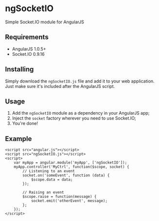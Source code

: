 # ngSocketIO

Simple Socket.IO module for AngularJS

## Requirements

 - AngularJS 1.0.5+
 - Socket.IO 0.9.16

## Installing

Simply download the `ngSocketIO.js` file and add it to your web application. Just make sure it's included after the AngularJS script.

## Usage

 1. Add the `ngSocketIO` module as a dependency in your AngularJS app;
 2. Inject the `socket` factory wherever you need to use Socket.IO;
 3. You're done!

## Example

    <script src="angular.js"></script>
    <script src="ngSocketIO.js"></script>
    <script>
        var myApp = angular.module('myApp', ['ngSocketIO']);
        myApp.controller('MyCtrl', function($scope, socket) {
            // Listening to an event
            socket.on('someEvent', function (data) {
                $scope.data = data;
            });

            // Raising an event
            $scope.raise = function(message) {            
                socket.emit('otherEvent', message);
            };
        });
    </script>